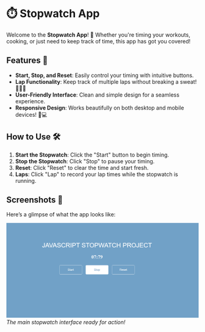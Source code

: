 # ⏱️ Stopwatch App

Welcome to the **Stopwatch App**! 🚀 Whether you're timing your workouts, cooking, or just need to keep track of time, this app has got you covered!

## Features 🌟
- **Start, Stop, and Reset**: Easily control your timing with intuitive buttons.
- **Lap Functionality**: Keep track of multiple laps without breaking a sweat! 🏃‍♂️💨
- **User-Friendly Interface**: Clean and simple design for a seamless experience.
- **Responsive Design**: Works beautifully on both desktop and mobile devices! 📱💻

## How to Use 🛠️
1. **Start the Stopwatch**: Click the "Start" button to begin timing.
2. **Stop the Stopwatch**: Click "Stop" to pause your timing.
3. **Reset**: Click "Reset" to clear the time and start fresh.
4. **Laps**: Click "Lap" to record your lap times while the stopwatch is running.

## Screenshots 📸
Here’s a glimpse of what the app looks like:

![Main Stopwatch Interface](screenshots/stopwatch.png)
*The main stopwatch interface ready for action!*
